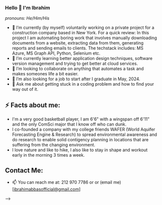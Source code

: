 ### Hello 👋 I'm Ibrahim

_pronouns: He/Him/His_



- 🔭 I’m currently (by myself) voluntarily working on a private project for a construction company based in New York. For a quick review: In this project I am automating boring work that involves manually downloading documents from a website, extracting data from them, generating reports and sending emails to clients. The techstack includes: MS Azure, MS Graph API, Python, Selenium etc.
- 🌱 I’m currently learning better application design techniques, software version management and trying to get better at cloud services.
- 👯 I’m looking to collaborate on anything that automates a task and makes someones life a bit easier.
- 🤔 I’m also looking for a job to start after I graduate in May, 2024.
- 💬 Ask me about getting stuck in a coding problem and how to find your way out of it.


## ⚡ Facts about me: 
- I'm a very good basketball player, I am 6'6" with a wingspan off 6'11" and the only ComSci major that I know off who can dunk.
- I co-founded a company with my college friends WAFER (World Aquifer Forecasting Engine & Research) to spread environmental awareness and do research to enable solid contigency planning in locations that are suffering from the changing environment.
- I love nature and like to hike, I also like to stay in shape and workout early in the morning 3 times a week.

## Contact Me:
- 📫 You can reach me at: 212 970 7786 or or (email me)[ibrahimabbasofficial@gmail.com]

-->
